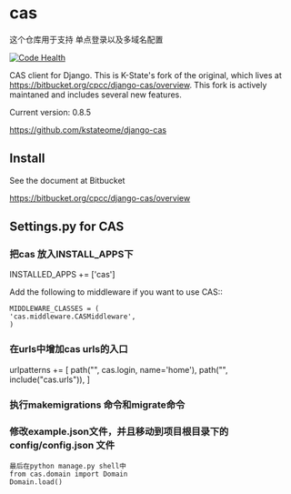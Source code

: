 # cas

这个仓库用于支持 单点登录以及多域名配置

[![Code Health](https://landscape.io/github/unistra/django-cas/master/landscape.svg?style=flat)](https://landscape.io/github/unistra/django-cas/master)
   
CAS client for Django.  This is K-State&#39;s fork of the original, which lives at
https://bitbucket.org/cpcc/django-cas/overview.  This fork is actively maintaned and 
includes several new features.

Current version: 0.8.5

https://github.com/kstateome/django-cas


## Install


See the document at Bitbucket

https://bitbucket.org/cpcc/django-cas/overview

## Settings.py for CAS

### 把cas 放入INSTALL_APPS下
INSTALLED_APPS += ['cas']

Add the following to middleware if you want to use CAS::
    
    MIDDLEWARE_CLASSES = (
    'cas.middleware.CASMiddleware',
    )
    
### 在urls中增加cas urls的入口
urlpatterns += [
    path("", cas.login, name='home'),
    path("", include("cas.urls")),
]


### 执行makemigrations 命令和migrate命令

### 修改example.json文件，并且移动到项目根目录下的 config/config.json 文件
    最后在python manage.py shell中
    from cas.domain import Domain
    Domain.load()
